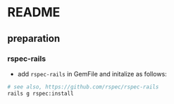 # README 

## preparation

### rspec-rails

+ add `rspec-rails` in GemFile and initalize as follows:

```bash
# see also, https://github.com/rspec/rspec-rails
rails g rspec:install
```

